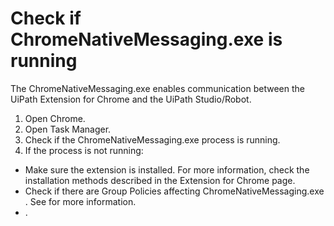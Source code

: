 ﻿# Check if ChromeNativeMessaging.exe is running

The ChromeNativeMessaging.exe enables communication between the UiPath
            Extension for Chrome and the UiPath Studio/Robot.

1. Open Chrome.
2. Open Task Manager.
3. Check if the ChromeNativeMessaging.exe process is running.
4. If the process is not running:

* Make sure the extension is installed.
                For more information, check the installation methods described in the Extension for
                    Chrome page.
* Check if there are Group Policies
                affecting ChromeNativeMessaging.exe . See for more
                information.
* .
